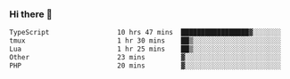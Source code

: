 ### Hi there 🌱
<!--START_SECTION:waka-->

```txt
TypeScript                 10 hrs 47 mins  █████████████████▓░░░░░░░   70.87 %
tmux                       1 hr 30 mins    ██▒░░░░░░░░░░░░░░░░░░░░░░   09.85 %
Lua                        1 hr 25 mins    ██▒░░░░░░░░░░░░░░░░░░░░░░   09.37 %
Other                      23 mins         ▓░░░░░░░░░░░░░░░░░░░░░░░░   02.54 %
PHP                        20 mins         ▓░░░░░░░░░░░░░░░░░░░░░░░░   02.29 %
```

<!--END_SECTION:waka-->
<!--
**Dieg0raf/Dieg0raf** is a ✨ _special_ ✨ repository because its `README.md` (this file) appears on your GitHub profile.

Here are some ideas to get you started:

- 🔭 I’m currently working on ...
- 🌱 I’m currently learning ...
- 👯 I’m looking to collaborate on ...
- 🤔 I’m looking for help with ...
- 💬 Ask me about ...
- 📫 How to reach me: ...
- 😄 Pronouns: ...
- ⚡ Fun fact: ...
-->
